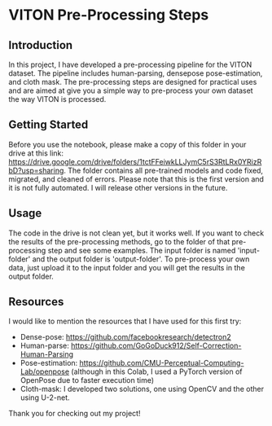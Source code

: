 # VITON Pre-Processing Steps

## Introduction

In this project, I have developed a pre-processing pipeline for the VITON dataset. The pipeline includes human-parsing, densepose pose-estimation, and cloth mask. The pre-processing steps are designed for practical uses and are aimed at give you a simple way to pre-process your own dataset the way VITON is processed.

## Getting Started

Before you use the notebook, please make a copy of this folder in your drive at this link: https://drive.google.com/drive/folders/1tctFFeiwkLLJymC5rS3RtLRx0YRizRbD?usp=sharing. The folder contains all pre-trained models and code fixed, migrated, and cleaned of errors. Please note that this is the first version and it is not fully automated. I will release other versions in the future.

## Usage

The code in the drive is not clean yet, but it works well. If you want to check the results of the pre-processing methods, go to the folder of that pre-processing step and see some examples. The input folder is named 'input-folder' and the output folder is 'output-folder'. To pre-process your own data, just upload it to the input folder and you will get the results in the output folder.

## Resources

I would like to mention the resources that I have used for this first try:

- Dense-pose: https://github.com/facebookresearch/detectron2
- Human-parse: https://github.com/GoGoDuck912/Self-Correction-Human-Parsing
- Pose-estimation: https://github.com/CMU-Perceptual-Computing-Lab/openpose (although in this Colab, I used a PyTorch version of OpenPose due to faster execution time)
- Cloth-mask: I developed two solutions, one using OpenCV and the other using U-2-net.

Thank you for checking out my project!

